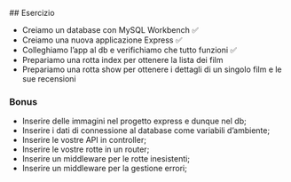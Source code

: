 ## Esercizio
- Creiamo un database con MySQL Workbench ✅
- Creiamo una nuova applicazione Express ✅
- Colleghiamo l’app al db e verifichiamo che tutto funzioni ✅
- Prepariamo una rotta index per ottenere la lista dei film 
- Prepariamo una rotta show per ottenere i dettagli di un singolo film e le sue recensioni


### Bonus
- Inserire delle immagini nel progetto express e dunque nel db;
- Inserire i dati di connessione al database come variabili d’ambiente;
- Inserire le vostre API in controller;
- Inserire le vostre rotte in un router;
- Inserire un middleware per le rotte inesistenti;
- Inserire un middleware per la gestione errori;